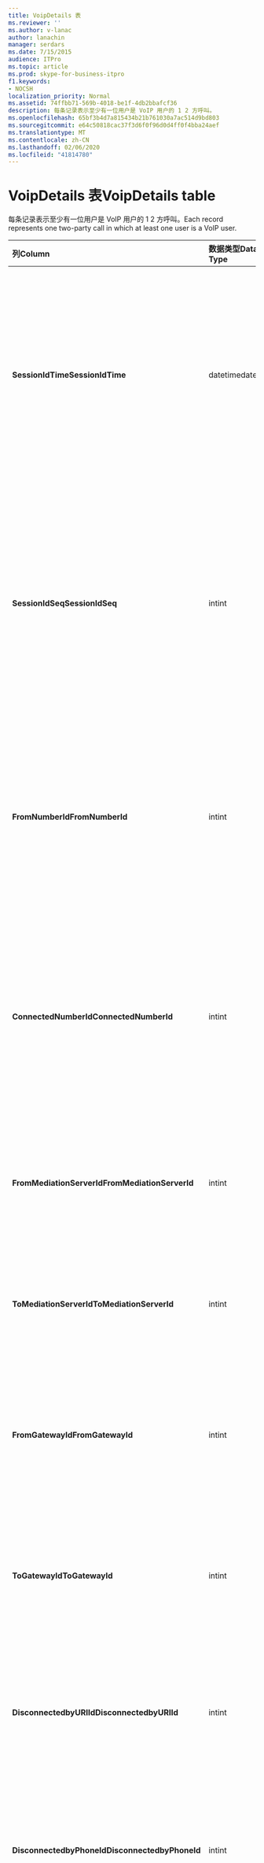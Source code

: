 ```yaml
---
title: VoipDetails 表
ms.reviewer: ''
ms.author: v-lanac
author: lanachin
manager: serdars
ms.date: 7/15/2015
audience: ITPro
ms.topic: article
ms.prod: skype-for-business-itpro
f1.keywords:
- NOCSH
localization_priority: Normal
ms.assetid: 74ffbb71-569b-4018-be1f-4db2bbafcf36
description: 每条记录表示至少有一位用户是 VoIP 用户的 1 2 方呼叫。
ms.openlocfilehash: 65bf3b4d7a815434b21b761030a7ac514d9bd803
ms.sourcegitcommit: e64c50818cac37f3d6f0f96d0d4ff0f4bba24aef
ms.translationtype: MT
ms.contentlocale: zh-CN
ms.lasthandoff: 02/06/2020
ms.locfileid: "41814780"
---
```

# <a name="voipdetails-table"></a><span data-ttu-id="f3674-103">VoipDetails 表</span><span class="sxs-lookup"><span data-stu-id="f3674-103">VoipDetails table</span></span>
 
<span data-ttu-id="f3674-104">每条记录表示至少有一位用户是 VoIP 用户的 1 2 方呼叫。</span><span class="sxs-lookup"><span data-stu-id="f3674-104">Each record represents one two-party call in which at least one user is a VoIP user.</span></span>
  
|<span data-ttu-id="f3674-105">**列**</span><span class="sxs-lookup"><span data-stu-id="f3674-105">**Column**</span></span>|<span data-ttu-id="f3674-106">**数据类型**</span><span class="sxs-lookup"><span data-stu-id="f3674-106">**Data Type**</span></span>|<span data-ttu-id="f3674-107">**键/索引**</span><span class="sxs-lookup"><span data-stu-id="f3674-107">**Key/Index**</span></span>|<span data-ttu-id="f3674-108">**详细信息**</span><span class="sxs-lookup"><span data-stu-id="f3674-108">**Details**</span></span>|
|:-----|:-----|:-----|:-----|
|<span data-ttu-id="f3674-109">**SessionIdTime**</span><span class="sxs-lookup"><span data-stu-id="f3674-109">**SessionIdTime**</span></span> <br/> |<span data-ttu-id="f3674-110">datetime</span><span class="sxs-lookup"><span data-stu-id="f3674-110">datetime</span></span>  <br/> |<span data-ttu-id="f3674-111">Primary</span><span class="sxs-lookup"><span data-stu-id="f3674-111">Primary</span></span>  <br/> |<span data-ttu-id="f3674-112">会话请求的时间。</span><span class="sxs-lookup"><span data-stu-id="f3674-112">Time of session request.</span></span> <span data-ttu-id="f3674-113">与**SessionIdSeq**结合使用以唯一标识会话。</span><span class="sxs-lookup"><span data-stu-id="f3674-113">Used in conjunction with **SessionIdSeq** to uniquely identify a session.</span></span> <span data-ttu-id="f3674-114">有关详细信息，请参阅[Skype For Business Server 2015 中的对话框表](dialogs.md)。</span><span class="sxs-lookup"><span data-stu-id="f3674-114">See the [Dialogs table in Skype for Business Server 2015](dialogs.md) for more information.</span></span> <br/> |
|<span data-ttu-id="f3674-115">**SessionIdSeq**</span><span class="sxs-lookup"><span data-stu-id="f3674-115">**SessionIdSeq**</span></span> <br/> |<span data-ttu-id="f3674-116">int</span><span class="sxs-lookup"><span data-stu-id="f3674-116">int</span></span>  <br/> |<span data-ttu-id="f3674-117">Primary</span><span class="sxs-lookup"><span data-stu-id="f3674-117">Primary</span></span>  <br/> |<span data-ttu-id="f3674-118">标识会话的 ID 号。</span><span class="sxs-lookup"><span data-stu-id="f3674-118">ID number to identify the session.</span></span> <span data-ttu-id="f3674-119">与**SessionIdTime**结合使用以唯一标识会话。</span><span class="sxs-lookup"><span data-stu-id="f3674-119">Used in conjunction with **SessionIdTime** to uniquely identify a session.</span></span> <span data-ttu-id="f3674-120">有关详细信息，请参阅[Skype For Business Server 2015 中的对话框表](dialogs.md)。</span><span class="sxs-lookup"><span data-stu-id="f3674-120">See the [Dialogs table in Skype for Business Server 2015](dialogs.md) for more information.</span></span> <br/> |
|<span data-ttu-id="f3674-121">**FromNumberId**</span><span class="sxs-lookup"><span data-stu-id="f3674-121">**FromNumberId**</span></span> <br/> |<span data-ttu-id="f3674-122">int</span><span class="sxs-lookup"><span data-stu-id="f3674-122">int</span></span>  <br/> |<span data-ttu-id="f3674-123">外表</span><span class="sxs-lookup"><span data-stu-id="f3674-123">Foreign</span></span>  <br/> |<span data-ttu-id="f3674-124">呼叫方的**PhoneId** 。</span><span class="sxs-lookup"><span data-stu-id="f3674-124">**PhoneId** of the caller.</span></span> <span data-ttu-id="f3674-125">有关详细信息，请参阅 "[电话" 表](phones.md)。</span><span class="sxs-lookup"><span data-stu-id="f3674-125">See the [Phones table](phones.md) for more information.</span></span> <span data-ttu-id="f3674-126">如果 not NULL 且**FromGatewayId**不为 null，则呼叫方是 PSTN 用户。</span><span class="sxs-lookup"><span data-stu-id="f3674-126">If not NULL and **FromGatewayId** is not NULL, then the caller was a PSTN user.</span></span> <br/> |
|<span data-ttu-id="f3674-127">**ConnectedNumberId**</span><span class="sxs-lookup"><span data-stu-id="f3674-127">**ConnectedNumberId**</span></span> <br/> |<span data-ttu-id="f3674-128">int</span><span class="sxs-lookup"><span data-stu-id="f3674-128">int</span></span>  <br/> |<span data-ttu-id="f3674-129">外表</span><span class="sxs-lookup"><span data-stu-id="f3674-129">Foreign</span></span>  <br/> |<span data-ttu-id="f3674-130">呼叫接收器的**PhoneId** 。</span><span class="sxs-lookup"><span data-stu-id="f3674-130">**PhoneId** of the call receiver.</span></span> <span data-ttu-id="f3674-131">有关详细信息，请参阅 "[电话" 表](phones.md)。</span><span class="sxs-lookup"><span data-stu-id="f3674-131">See the [Phones table](phones.md) for more information.</span></span> <span data-ttu-id="f3674-132">如果 not NULL 且**ToGatewayId**不为 null，则呼叫接收器是 PSTN 用户。</span><span class="sxs-lookup"><span data-stu-id="f3674-132">If not NULL and **ToGatewayId** is not NULL, then the call receiver was a PSTN user.</span></span> <br/> |
|<span data-ttu-id="f3674-133">**FromMediationServerId**</span><span class="sxs-lookup"><span data-stu-id="f3674-133">**FromMediationServerId**</span></span> <br/> |<span data-ttu-id="f3674-134">int</span><span class="sxs-lookup"><span data-stu-id="f3674-134">int</span></span>  <br/> |<span data-ttu-id="f3674-135">外表</span><span class="sxs-lookup"><span data-stu-id="f3674-135">Foreign</span></span>  <br/> |<span data-ttu-id="f3674-136">呼叫来自的中介服务器。</span><span class="sxs-lookup"><span data-stu-id="f3674-136">The Mediation Server the call is coming from.</span></span> <span data-ttu-id="f3674-137">有关详细信息，请参阅[MediationServers 表](mediationservers.md)。</span><span class="sxs-lookup"><span data-stu-id="f3674-137">See the [MediationServers table](mediationservers.md) for more information.</span></span> <br/> |
|<span data-ttu-id="f3674-138">**ToMediationServerId**</span><span class="sxs-lookup"><span data-stu-id="f3674-138">**ToMediationServerId**</span></span> <br/> |<span data-ttu-id="f3674-139">int</span><span class="sxs-lookup"><span data-stu-id="f3674-139">int</span></span>  <br/> |<span data-ttu-id="f3674-140">外表</span><span class="sxs-lookup"><span data-stu-id="f3674-140">Foreign</span></span>  <br/> |<span data-ttu-id="f3674-141">将调用的中介服务器将转到。</span><span class="sxs-lookup"><span data-stu-id="f3674-141">The Mediation Server called is going to.</span></span> <span data-ttu-id="f3674-142">有关详细信息，请参阅[MediationServers 表](mediationservers.md)。</span><span class="sxs-lookup"><span data-stu-id="f3674-142">See the [MediationServers table](mediationservers.md) for more information.</span></span> <br/> |
|<span data-ttu-id="f3674-143">**FromGatewayId**</span><span class="sxs-lookup"><span data-stu-id="f3674-143">**FromGatewayId**</span></span> <br/> |<span data-ttu-id="f3674-144">int</span><span class="sxs-lookup"><span data-stu-id="f3674-144">int</span></span>  <br/> |<span data-ttu-id="f3674-145">外表</span><span class="sxs-lookup"><span data-stu-id="f3674-145">Foreign</span></span>  <br/> |<span data-ttu-id="f3674-146">呼叫的网关来自。</span><span class="sxs-lookup"><span data-stu-id="f3674-146">Gateway the call is coming from.</span></span> <span data-ttu-id="f3674-147">有关详细信息，请参阅[Skype For Business Server 2015 中的网关表](gateways.md)。</span><span class="sxs-lookup"><span data-stu-id="f3674-147">See the [Gateways table in Skype for Business Server 2015](gateways.md) for more information.</span></span> <br/> |
|<span data-ttu-id="f3674-148">**ToGatewayId**</span><span class="sxs-lookup"><span data-stu-id="f3674-148">**ToGatewayId**</span></span> <br/> |<span data-ttu-id="f3674-149">int</span><span class="sxs-lookup"><span data-stu-id="f3674-149">int</span></span>  <br/> |<span data-ttu-id="f3674-150">外表</span><span class="sxs-lookup"><span data-stu-id="f3674-150">Foreign</span></span>  <br/> |<span data-ttu-id="f3674-151">呼叫将转网网关。</span><span class="sxs-lookup"><span data-stu-id="f3674-151">Gateway the call is going to.</span></span> <span data-ttu-id="f3674-152">有关详细信息，请参阅[Skype For Business Server 2015 中的网关表](gateways.md)。</span><span class="sxs-lookup"><span data-stu-id="f3674-152">See the [Gateways table in Skype for Business Server 2015](gateways.md) for more information.</span></span> <br/> |
|<span data-ttu-id="f3674-153">**DisconnectedbyURIId**</span><span class="sxs-lookup"><span data-stu-id="f3674-153">**DisconnectedbyURIId**</span></span> <br/> |<span data-ttu-id="f3674-154">int</span><span class="sxs-lookup"><span data-stu-id="f3674-154">int</span></span>  <br/> |<span data-ttu-id="f3674-155">外表</span><span class="sxs-lookup"><span data-stu-id="f3674-155">Foreign</span></span>  <br/> |<span data-ttu-id="f3674-156">断开呼叫的用户的 URI （如果用户具有 URI）。</span><span class="sxs-lookup"><span data-stu-id="f3674-156">URI of the user who disconnected the call, if the user has a URI.</span></span> <span data-ttu-id="f3674-157">有关详细信息，请参阅[用户表](users.md)。</span><span class="sxs-lookup"><span data-stu-id="f3674-157">See the [Users table](users.md) for more information.</span></span> <br/> |
|<span data-ttu-id="f3674-158">**DisconnectedbyPhoneId**</span><span class="sxs-lookup"><span data-stu-id="f3674-158">**DisconnectedbyPhoneId**</span></span> <br/> |<span data-ttu-id="f3674-159">int</span><span class="sxs-lookup"><span data-stu-id="f3674-159">int</span></span>  <br/> |<span data-ttu-id="f3674-160">外表</span><span class="sxs-lookup"><span data-stu-id="f3674-160">Foreign</span></span>  <br/> |<span data-ttu-id="f3674-161">断开通话的电话的 ID 已断开与电话的连接。</span><span class="sxs-lookup"><span data-stu-id="f3674-161">ID of the phone that disconnected the call was disconnected from a phone.</span></span> <span data-ttu-id="f3674-162">有关详细信息，请参阅 "[电话" 表](phones.md)。</span><span class="sxs-lookup"><span data-stu-id="f3674-162">See the [Phones table](phones.md) for more information.</span></span> <br/> |
|<span data-ttu-id="f3674-163">**LastModifiedTime**</span><span class="sxs-lookup"><span data-stu-id="f3674-163">**LastModifiedTime**</span></span> <br/> |<span data-ttu-id="f3674-164">从中</span><span class="sxs-lookup"><span data-stu-id="f3674-164">Datetime</span></span>  <br/> ||<span data-ttu-id="f3674-165">供监视服务内部使用。</span><span class="sxs-lookup"><span data-stu-id="f3674-165">For internal use by the Monitoring service.</span></span>  <br/> <span data-ttu-id="f3674-166">此字段是在 Skype for Business Server 2015 中引入的。</span><span class="sxs-lookup"><span data-stu-id="f3674-166">This field was introduced in Skype for Business Server 2015.</span></span>  <br/> |
   

